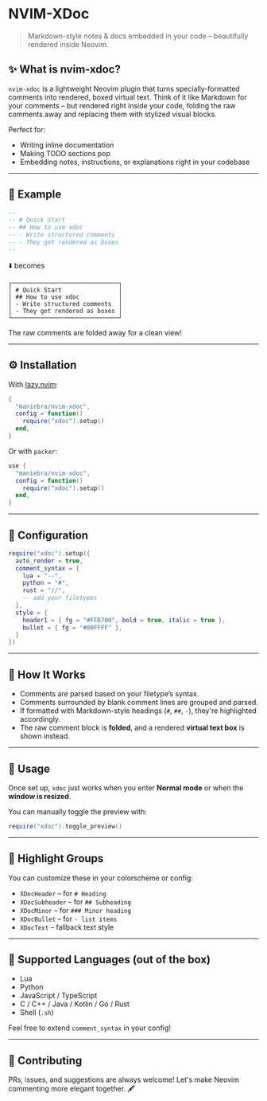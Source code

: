 # NVIM-XDoc

> Markdown-style notes & docs embedded in your code – beautifully rendered inside Neovim.


## ✨ What is nvim-xdoc?

`nvim-xdoc` is a lightweight Neovim plugin that turns specially-formatted comments into rendered, boxed virtual text. Think of it like Markdown for your comments – but rendered right inside your code, folding the raw comments away and replacing them with stylized visual blocks.

Perfect for:
- Writing inline documentation
- Making TODO sections pop
- Embedding notes, instructions, or explanations right in your codebase

---

## 📸 Example

```lua
-- 
-- # Quick Start
-- ## How to use xdoc
-- - Write structured comments
-- - They get rendered as boxes
--
```

⬇️ becomes

```
┌──────────────────────────────┐
│ # Quick Start                │
│ ## How to use xdoc           │
│ - Write structured comments  │
│ - They get rendered as boxes │
└──────────────────────────────┘
```

The raw comments are folded away for a clean view!

---

## ⚙️ Installation

With [lazy.nvim](https://github.com/folke/lazy.nvim):

```lua
{
  "maniebra/nvim-xdoc",
  config = function()
    require("xdoc").setup()
  end,
}
```

Or with `packer`:

```lua
use {
  "maniebra/nvim-xdoc",
  config = function()
    require("xdoc").setup()
  end,
}
```

---

## 🔧 Configuration

```lua
require("xdoc").setup({
  auto_render = true,
  comment_syntax = {
    lua = "--",
    python = "#",
    rust = "//",
    -- add your filetypes
  },
  style = {
    header1 = { fg = "#FFD700", bold = true, italic = true },
    bullet = { fg = "#00FFFF" },
  }
})
```

---

## 🧠 How It Works

- Comments are parsed based on your filetype’s syntax.
- Comments surrounded by blank comment lines are grouped and parsed.
- If formatted with Markdown-style headings (`#`, `##`, `-`), they're highlighted accordingly.
- The raw comment block is **folded**, and a rendered **virtual text box** is shown instead.

---

## 🚀 Usage

Once set up, `xdoc` just works when you enter **Normal mode** or when the **window is resized**.

You can manually toggle the preview with:

```lua
require("xdoc").toggle_preview()
```

---

## 🎨 Highlight Groups

You can customize these in your colorscheme or config:

- `XDocHeader` – for `# Heading`
- `XDocSubheader` – for `## Subheading`
- `XDocMinor` – for `### Minor heading`
- `XDocBullet` – for `- list items`
- `XDocText` – fallback text style

---

## 🧪 Supported Languages (out of the box)

- Lua
- Python
- JavaScript / TypeScript
- C / C++ / Java / Kotlin / Go / Rust
- Shell (`.sh`)

Feel free to extend `comment_syntax` in your config!

---

## 📣 Contributing

PRs, issues, and suggestions are always welcome! Let's make Neovim commenting more elegant together. 🖋️


